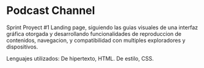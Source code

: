# Podcast Channel
Sprint Proyect #1
Landing page, siguiendo las guias visuales de una interfaz gráfica otorgada y desarrollando funcionalidades de reproduccion de contenidos, navegacion, y compatibilidad con multiples exploradores y dispositivos.

Lenguajes utilizados:
De hipertexto, HTML.
De estilo, CSS.



